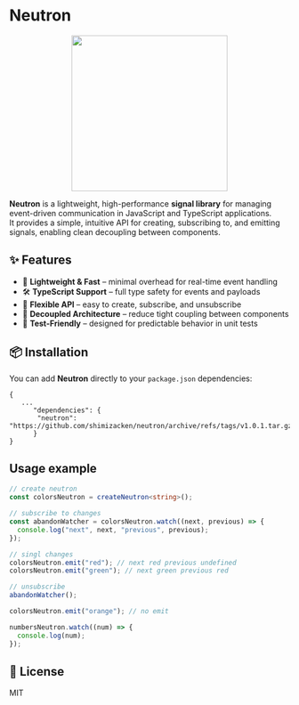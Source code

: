# Neutron

<p align="center">
   <img width="280" src="https://github.com/user-attachments/assets/c0ad07e8-8b91-43a8-90d9-80021eab164e" />
</p>

**Neutron** is a lightweight, high-performance **signal library** for managing event-driven communication in JavaScript and TypeScript applications.  
It provides a simple, intuitive API for creating, subscribing to, and emitting signals, enabling clean decoupling between components.

## ✨ Features
- 🚀 **Lightweight & Fast** – minimal overhead for real-time event handling
- 🛠 **TypeScript Support** – full type safety for events and payloads
- 🔄 **Flexible API** – easy to create, subscribe, and unsubscribe
- 🧩 **Decoupled Architecture** – reduce tight coupling between components
- 🧪 **Test-Friendly** – designed for predictable behavior in unit tests

## 📦 Installation

You can add **Neutron** directly to your `package.json` dependencies:

```
{
   ...
      "dependencies": {
       "neutron": "https://github.com/shimizacken/neutron/archive/refs/tags/v1.0.1.tar.gz",
      }
}
```

## Usage example

```typescript
// create neutron
const colorsNeutron = createNeutron<string>();

// subscribe to changes
const abandonWatcher = colorsNeutron.watch((next, previous) => {
  console.log("next", next, "previous", previous);
});

// singl changes
colorsNeutron.emit("red"); // next red previous undefined
colorsNeutron.emit("green"); // next green previous red

// unsubscribe
abandonWatcher();

colorsNeutron.emit("orange"); // no emit

numbersNeutron.watch((num) => {
  console.log(num);
});
```

## 📜 License
MIT
